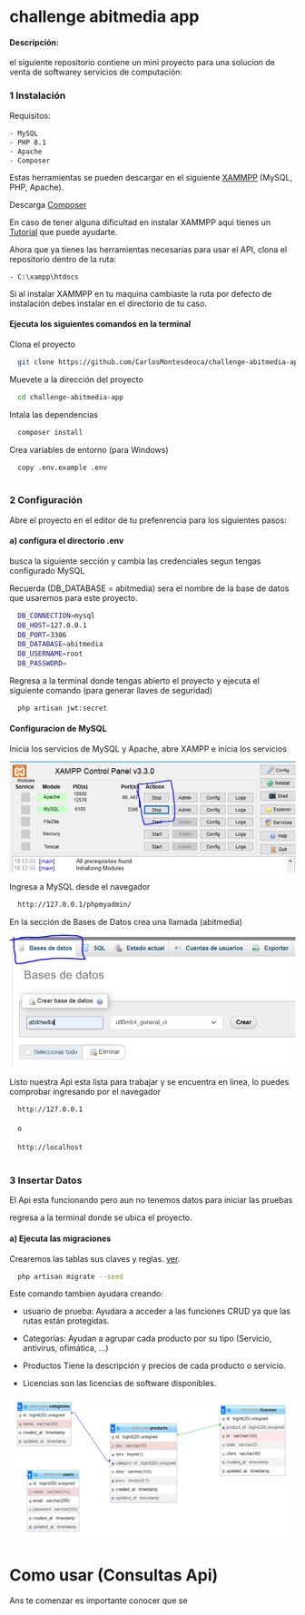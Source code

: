 
# challenge abitmedia app

#### Descripción: 
el siguiente repositorio contiene un mini proyecto para una solucion de venta de softwarey servicios de computación:

### 1 Instalación
 Requisitos: 
  
    - MySQL
    - PHP 8.1
    - Apache
    - Composer
Estas herramientas se pueden descargar en el siguiente [XAMMPP](https://www.apachefriends.org/es/download.html) (MySQL, PHP, Apache).

Descarga [Composer](https://getcomposer.org/download/)

En caso de tener alguna dificultad en instalar XAMMPP aqui tienes un [Tutorial](https://www.youtube.com/watch?v=Gll_3jgXkRc) que puede ayudarte.

Ahora que ya tienes las herramientas necesarias para usar el API, clona el repositorio dentro de la ruta:
 
    - C:\xampp\htdocs

Si al instalar XAMMPP en tu maquina cambiaste la ruta por defecto de instalación debes instalar en el directorio de tu caso. 





#### Ejecuta los siguientes comandos en la terminal

Clona el proyecto

```bash
  git clone https://github.com/CarlosMontesdeoca/challenge-abitmedia-app
```

Muevete a la dirección del proyecto

```bash
  cd challenge-abitmedia-app
```

Intala las dependencias

```bash
  composer install
```

Crea variables de entorno (para Windows)

```bash
  copy .env.example .env
  
```

### 2 Configuración

Abre el proyecto en el editor de tu prefenrencia para los siguientes pasos:

#### a) configura el directorio .env 
busca la siguiente sección y cambia las credenciales segun tengas configurado MySQL

Recuerda (DB_DATABASE = abitmedia) sera el nombre de la base de datos que usaremos para este proyecto.

```bash
  DB_CONNECTION=mysql
  DB_HOST=127.0.0.1
  DB_PORT=3306
  DB_DATABASE=abitmedia
  DB_USERNAME=root
  DB_PASSWORD=
```

Regresa a la terminal donde tengas abierto el proyecto y ejecuta el siguiente comando (para generar llaves de seguridad)

```bash
  php artisan jwt:secret
```

#### Configuracion de MySQL

Inicia los servicios de MySQL y Apache, abre XAMPP e inicia los servicios 

![imagen](https://github.com/CarlosMontesdeoca/challenge-abitmedia-app/blob/master/images/xaamp.PNG)

Ingresa a MySQL desde el navegador

```bash
  http://127.0.0.1/phpmyadmin/
```

En la sección de Bases de Datos crea una llamada (abitmedia)

![imagen](https://github.com/CarlosMontesdeoca/challenge-abitmedia-app/blob/master/images/mysql.PNG)

Listo nuestra Api esta lista para trabajar  y se encuentra en linea, lo puedes comprobar ingresando por el navegador 

```bash
  http://127.0.0.1

  o
  
  http://localhost
  
```
### 3 Insertar Datos

El Api esta funcionando pero aun no tenemos datos para iniciar las pruebas

regresa a la terminal donde se ubica el proyecto.

#### a) Ejecuta las migraciones 
Crearemos las tablas sus claves y reglas. [ver](https://github.com/CarlosMontesdeoca/challenge-abitmedia-app/tree/master/database/migrations).

```bash
  php artisan migrate --seed
```

Este comando tambien ayudara creando:
 
 - usuario de prueba:
  Ayudara a acceder a las funciones CRUD ya que las rutas están protegidas.

 - Categorías:
Ayudan a agrupar cada producto por su tipo (Servicio, antivirus, ofimática, ...)
 - Productos
Tiene la descripción y precios de cada producto o servicio.
 - Licencias
son las licencias de software disponibles.

![imagen](https://github.com/CarlosMontesdeoca/challenge-abitmedia-app/blob/master/images/tablas.PNG)

# Como usar (Consultas Api)

Ans te comenzar es importante conocer que se 